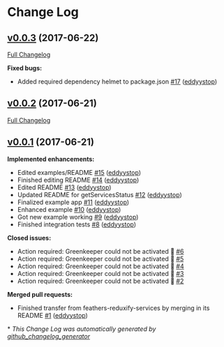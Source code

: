 # Change Log

## [v0.0.3](https://github.com/feathersjs/feathers-redux/tree/v0.0.3) (2017-06-22)
[Full Changelog](https://github.com/feathersjs/feathers-redux/compare/v0.0.2...v0.0.3)

**Fixed bugs:**

- Added required dependency helmet to package.json [\#17](https://github.com/feathersjs/feathers-redux/pull/17) ([eddyystop](https://github.com/eddyystop))

## [v0.0.2](https://github.com/feathersjs/feathers-redux/tree/v0.0.2) (2017-06-21)
[Full Changelog](https://github.com/feathersjs/feathers-redux/compare/v0.0.1...v0.0.2)

## [v0.0.1](https://github.com/feathersjs/feathers-redux/tree/v0.0.1) (2017-06-21)
**Implemented enhancements:**

- Edited examples/README [\#15](https://github.com/feathersjs/feathers-redux/pull/15) ([eddyystop](https://github.com/eddyystop))
- Finished editing README [\#14](https://github.com/feathersjs/feathers-redux/pull/14) ([eddyystop](https://github.com/eddyystop))
- Edited README [\#13](https://github.com/feathersjs/feathers-redux/pull/13) ([eddyystop](https://github.com/eddyystop))
- Updated README for getServicesStatus [\#12](https://github.com/feathersjs/feathers-redux/pull/12) ([eddyystop](https://github.com/eddyystop))
- Finalized example app [\#11](https://github.com/feathersjs/feathers-redux/pull/11) ([eddyystop](https://github.com/eddyystop))
- Enhanced example [\#10](https://github.com/feathersjs/feathers-redux/pull/10) ([eddyystop](https://github.com/eddyystop))
- Got new example working [\#9](https://github.com/feathersjs/feathers-redux/pull/9) ([eddyystop](https://github.com/eddyystop))
- Finished integration tests [\#8](https://github.com/feathersjs/feathers-redux/pull/8) ([eddyystop](https://github.com/eddyystop))

**Closed issues:**

- Action required: Greenkeeper could not be activated 🚨 [\#6](https://github.com/feathersjs/feathers-redux/issues/6)
- Action required: Greenkeeper could not be activated 🚨 [\#5](https://github.com/feathersjs/feathers-redux/issues/5)
- Action required: Greenkeeper could not be activated 🚨 [\#4](https://github.com/feathersjs/feathers-redux/issues/4)
- Action required: Greenkeeper could not be activated 🚨 [\#3](https://github.com/feathersjs/feathers-redux/issues/3)
- Action required: Greenkeeper could not be activated 🚨 [\#2](https://github.com/feathersjs/feathers-redux/issues/2)

**Merged pull requests:**

- Finished transfer from feathers-reduxify-services by merging in its README [\#1](https://github.com/feathersjs/feathers-redux/pull/1) ([eddyystop](https://github.com/eddyystop))



\* *This Change Log was automatically generated by [github_changelog_generator](https://github.com/skywinder/Github-Changelog-Generator)*